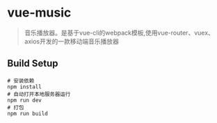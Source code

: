 # vue-music

>音乐播放器。是基于vue-cli的webpack模板,使用vue-router、vuex、axios开发的一款移动端音乐播放器

## Build Setup

```
# 安装依赖
npm install
# 自动打开本地服务器运行
npm run dev
# 打包
npm run build
```
